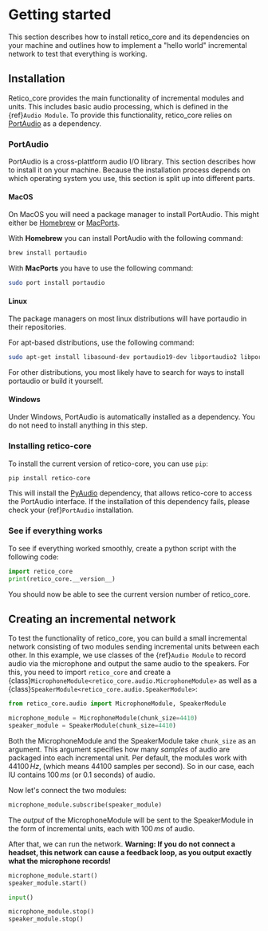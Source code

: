 # Getting started

This section describes how to install retico_core and its dependencies on your machine
and outlines how to implement a "hello world" incremental network to test that
everything is working.

## Installation

Retico_core provides the main functionality of incremental modules and units. This
includes basic audio processing, which is defined in the {ref}`Audio Module`. To provide
this functionality, retico_core relies on [PortAudio](http://www.portaudio.com) as a
dependency.

### PortAudio

PortAudio is a cross-plattform audio I/O library. This section describes how to install
it on your machine. Because the installation process depends on which operating system
you use, this section is split up into different parts.

#### MacOS

On MacOS you will need a package manager to install PortAudio. This might either be
[Homebrew](https://brew.sh) or [MacPorts](https://macports.org).

With **Homebrew** you can install PortAudio with the following command:

```bash
brew install portaudio
```

With **MacPorts** you have to use the following command:

```bash
sudo port install portaudio
```

#### Linux

The package managers on most linux distributions will have portaudio in their
repositories.

For apt-based distributions, use the following command:

```bash
sudo apt-get install libasound-dev portaudio19-dev libportaudio2 libportaudiocpp0
```

For other distributions, you most likely have to search for ways to install portaudio or
build it yourself.

#### Windows

Under Windows, PortAudio is automatically installed as a dependency. You do not need
to install anything in this step.

### Installing retico-core

To install the current version of retico-core, you can use `pip`:

```bash
pip install retico-core
```

This will install the [PyAudio](https://pypi.org/project/PyAudio/) dependency, that
allows retico-core to access the PortAudio interface. If the installation of this
dependency fails, please check your {ref}`PortAudio` installation.

### See if everything works

To see if everything worked smoothly, create a python script with the following code:

```python
import retico_core
print(retico_core.__version__)
```

You should now be able to see the current version number of retico_core.

## Creating an incremental network

To test the functionality of retico_core, you can build a small incremental network
consisting of two modules sending incremental units between each other. In this example,
we use classes of the {ref}`Audio Module` to record audio via the microphone and output
the same audio to the speakers. For this, you need to import `retico_core` and create
a {class}`MicrophoneModule<retico_core.audio.MicrophoneModule>` as well as a
{class}`SpeakerModule<retico_core.audio.SpeakerModule>`:

```python
from retico_core.audio import MicrophoneModule, SpeakerModule

microphone_module = MicrophoneModule(chunk_size=4410)
speaker_module = SpeakerModule(chunk_size=4410)
```

Both the MicrophoneModule and the SpeakerModule take `chunk_size` as an argument. This
argument specifies how many *samples* of audio are packaged into each incremental unit.
Per default, the modules work with $44100\,Hz$, (which means 44100 samples per second).
So in our case, each IU contains $100\,ms$ (or 0.1 seconds) of audio.

Now let's connect the two modules:

```python
microphone_module.subscribe(speaker_module)
```

The *output* of the MicrophoneModule will be sent to the SpeakerModule in the form
of incremental units, each with $100\,ms$ of audio.

After that, we can run the network. **Warning: If you do not connect a headset, this network
can cause a feedback loop, as you output exactly what the microphone records!**

```python
microphone_module.start()
speaker_module.start()

input()

microphone_module.stop()
speaker_module.stop()
```

